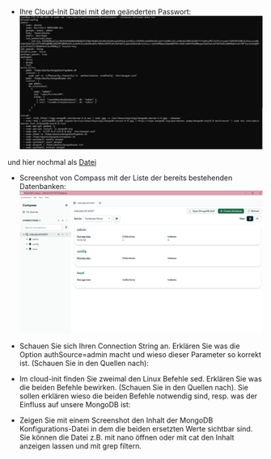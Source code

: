 - Ihre Cloud-Init Datei mit dem geänderten Passwort:
![cloud init screenshot](cloud-init-screenshot.png)

und hier nochmal als [Datei](cloudinit-mongodb.yaml)

- Screenshot von Compass mit der Liste der bereits bestehenden Datenbanken:
![compass screenshot](Compass-Screenshot.png)

- Schauen Sie sich Ihren Connection String an. Erklären Sie was die Option authSource=admin macht und wieso dieser Parameter so korrekt ist.  (Schauen Sie in den Quellen nach):

- Im cloud-init finden Sie zweimal den Linux Befehle sed.
Erklären Sie was die beiden Befehle bewirken. (Schauen Sie in den Quellen nach). Sie sollen erklären wieso die beiden Befehle notwendig sind, resp. was der Einfluss auf unsere MongoDB ist:

- Zeigen Sie mit einem Screenshot den Inhalt der MongoDB Konfigurations-Datei in dem die beiden ersetzten Werte sichtbar sind. Sie können die Datei z.B. mit nano öffnen oder mit cat den Inhalt anzeigen lassen und mit grep filtern.
